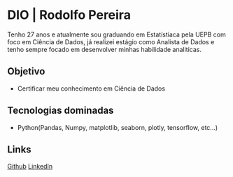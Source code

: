 # DIO | Rodolfo Pereira

Tenho 27 anos e atualmente sou graduando em Estatístiaca pela UEPB com foco em Ciência de Dados, já realizei estágio como Analista de Dados e tenho sempre focado em desenvolver minhas habilidade analiticas.

## Objetivo
- Certificar meu conhecimento em Ciência de Dados

## Tecnologias dominadas
- Python(Pandas, Numpy, matplotlib, seaborn, plotly, tensorflow, etc...)

## Links
[Github](https://github.com/RodolfoPF)
[LinkedIn](https://www.linkedin.com/in/rodolfopf/)